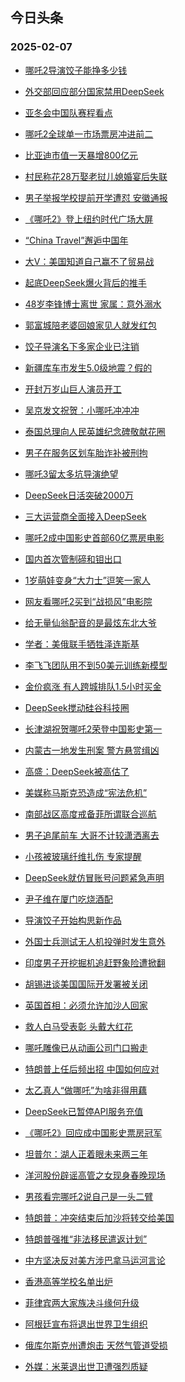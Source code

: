 ## 今日头条 
### 2025-02-07

+ [哪吒2导演饺子能挣多少钱](https://www.toutiao.com/trending/7467579080196571173/%3Fcategory_name%3Dtopic_innerflow%26event_type%3Dhot_board%26log_pb%3D%257B%2522category_name%2522%253A%2522topic_innerflow%2522%252C%2522cluster_type%2522%253A%25221%2522%252C%2522enter_from%2522%253A%2522click_category%2522%252C%2522entrance_hotspot%2522%253A%2522outside%2522%252C%2522event_type%2522%253A%2522hot_board%2522%252C%2522hot_board_cluster_id%2522%253A%25227467579080196571173%2522%252C%2522hot_board_impr_id%2522%253A%252220250207010848A691078865DD544D3485%2522%252C%2522jump_page%2522%253A%2522hot_board_page%2522%252C%2522location%2522%253A%2522news_hot_card%2522%252C%2522page_location%2522%253A%2522hot_board_page%2522%252C%2522rank%2522%253A%25221%2522%252C%2522source%2522%253A%2522trending_tab%2522%252C%2522style_id%2522%253A%252240132%2522%252C%2522title%2522%253A%2522%25E5%2593%25AA%25E5%2590%25922%25E5%25AF%25BC%25E6%25BC%2594%25E9%25A5%25BA%25E5%25AD%2590%25E8%2583%25BD%25E6%258C%25A3%25E5%25A4%259A%25E5%25B0%2591%25E9%2592%25B1%2522%257D%26rank%3D1%26style_id%3D40132%26topic_id%3D7467579080196571173)

+ [外交部回应部分国家禁用DeepSeek](https://www.toutiao.com/trending/7467620772975165466/%3Fcategory_name%3Dtopic_innerflow%26event_type%3Dhot_board%26log_pb%3D%257B%2522category_name%2522%253A%2522topic_innerflow%2522%252C%2522cluster_type%2522%253A%25222%2522%252C%2522enter_from%2522%253A%2522click_category%2522%252C%2522entrance_hotspot%2522%253A%2522outside%2522%252C%2522event_type%2522%253A%2522hot_board%2522%252C%2522hot_board_cluster_id%2522%253A%25227467620772975165466%2522%252C%2522hot_board_impr_id%2522%253A%252220250207010848A691078865DD544D3485%2522%252C%2522jump_page%2522%253A%2522hot_board_page%2522%252C%2522location%2522%253A%2522news_hot_card%2522%252C%2522page_location%2522%253A%2522hot_board_page%2522%252C%2522rank%2522%253A%25222%2522%252C%2522source%2522%253A%2522trending_tab%2522%252C%2522style_id%2522%253A%252240132%2522%252C%2522title%2522%253A%2522%25E5%25A4%2596%25E4%25BA%25A4%25E9%2583%25A8%25E5%259B%259E%25E5%25BA%2594%25E9%2583%25A8%25E5%2588%2586%25E5%259B%25BD%25E5%25AE%25B6%25E7%25A6%2581%25E7%2594%25A8DeepSeek%2522%257D%26rank%3D2%26style_id%3D40132%26topic_id%3D7467620772975165466)

+ [亚冬会中国队赛程看点](https://www.toutiao.com/article/7468259114670457382)

+ [哪吒2全球单一市场票房冲进前二](https://www.toutiao.com/trending/7467572002321285183/%3Fcategory_name%3Dtopic_innerflow%26event_type%3Dhot_board%26log_pb%3D%257B%2522category_name%2522%253A%2522topic_innerflow%2522%252C%2522cluster_type%2522%253A%25222%2522%252C%2522enter_from%2522%253A%2522click_category%2522%252C%2522entrance_hotspot%2522%253A%2522outside%2522%252C%2522event_type%2522%253A%2522hot_board%2522%252C%2522hot_board_cluster_id%2522%253A%25227467572002321285183%2522%252C%2522hot_board_impr_id%2522%253A%252220250207010848A691078865DD544D3485%2522%252C%2522jump_page%2522%253A%2522hot_board_page%2522%252C%2522location%2522%253A%2522news_hot_card%2522%252C%2522page_location%2522%253A%2522hot_board_page%2522%252C%2522rank%2522%253A%25224%2522%252C%2522source%2522%253A%2522trending_tab%2522%252C%2522style_id%2522%253A%252240132%2522%252C%2522title%2522%253A%2522%25E5%2593%25AA%25E5%2590%25922%25E5%2585%25A8%25E7%2590%2583%25E5%258D%2595%25E4%25B8%2580%25E5%25B8%2582%25E5%259C%25BA%25E7%25A5%25A8%25E6%2588%25BF%25E5%2586%25B2%25E8%25BF%259B%25E5%2589%258D%25E4%25BA%258C%2522%257D%26rank%3D4%26style_id%3D40132%26topic_id%3D7467572002321285183)

+ [比亚迪市值一天暴增800亿元](https://www.toutiao.com/trending/7467224634036404233/%3Fcategory_name%3Dtopic_innerflow%26event_type%3Dhot_board%26log_pb%3D%257B%2522category_name%2522%253A%2522topic_innerflow%2522%252C%2522cluster_type%2522%253A%25221%2522%252C%2522enter_from%2522%253A%2522click_category%2522%252C%2522entrance_hotspot%2522%253A%2522outside%2522%252C%2522event_type%2522%253A%2522hot_board%2522%252C%2522hot_board_cluster_id%2522%253A%25227467224634036404233%2522%252C%2522hot_board_impr_id%2522%253A%252220250207010848A691078865DD544D3485%2522%252C%2522jump_page%2522%253A%2522hot_board_page%2522%252C%2522location%2522%253A%2522news_hot_card%2522%252C%2522page_location%2522%253A%2522hot_board_page%2522%252C%2522rank%2522%253A%25225%2522%252C%2522source%2522%253A%2522trending_tab%2522%252C%2522style_id%2522%253A%252240132%2522%252C%2522title%2522%253A%2522%25E6%25AF%2594%25E4%25BA%259A%25E8%25BF%25AA%25E5%25B8%2582%25E5%2580%25BC%25E4%25B8%2580%25E5%25A4%25A9%25E6%259A%25B4%25E5%25A2%259E800%25E4%25BA%25BF%25E5%2585%2583%2522%257D%26rank%3D5%26style_id%3D40132%26topic_id%3D7467224634036404233)

+ [村民称花28万娶老挝儿媳婚宴后失联](https://www.toutiao.com/trending/7467520147826458661/%3Fcategory_name%3Dtopic_innerflow%26event_type%3Dhot_board%26log_pb%3D%257B%2522category_name%2522%253A%2522topic_innerflow%2522%252C%2522cluster_type%2522%253A%25226%2522%252C%2522enter_from%2522%253A%2522click_category%2522%252C%2522entrance_hotspot%2522%253A%2522outside%2522%252C%2522event_type%2522%253A%2522hot_board%2522%252C%2522hot_board_cluster_id%2522%253A%25227467520147826458661%2522%252C%2522hot_board_impr_id%2522%253A%252220250207010848A691078865DD544D3485%2522%252C%2522jump_page%2522%253A%2522hot_board_page%2522%252C%2522location%2522%253A%2522news_hot_card%2522%252C%2522page_location%2522%253A%2522hot_board_page%2522%252C%2522rank%2522%253A%25226%2522%252C%2522source%2522%253A%2522trending_tab%2522%252C%2522style_id%2522%253A%252240132%2522%252C%2522title%2522%253A%2522%25E6%259D%2591%25E6%25B0%2591%25E7%25A7%25B0%25E8%258A%25B128%25E4%25B8%2587%25E5%25A8%25B6%25E8%2580%2581%25E6%258C%259D%25E5%2584%25BF%25E5%25AA%25B3%25E5%25A9%259A%25E5%25AE%25B4%25E5%2590%258E%25E5%25A4%25B1%25E8%2581%2594%2522%257D%26rank%3D6%26style_id%3D40132%26topic_id%3D7467520147826458661)

+ [男子举报学校提前开学遭怼 安徽通报](https://www.toutiao.com/trending/7468258272680611378/%3Fcategory_name%3Dtopic_innerflow%26event_type%3Dhot_board%26log_pb%3D%257B%2522category_name%2522%253A%2522topic_innerflow%2522%252C%2522cluster_type%2522%253A%25225%2522%252C%2522enter_from%2522%253A%2522click_category%2522%252C%2522entrance_hotspot%2522%253A%2522outside%2522%252C%2522event_type%2522%253A%2522hot_board%2522%252C%2522hot_board_cluster_id%2522%253A%25227468258272680611378%2522%252C%2522hot_board_impr_id%2522%253A%252220250207010848A691078865DD544D3485%2522%252C%2522jump_page%2522%253A%2522hot_board_page%2522%252C%2522location%2522%253A%2522news_hot_card%2522%252C%2522page_location%2522%253A%2522hot_board_page%2522%252C%2522rank%2522%253A%25227%2522%252C%2522source%2522%253A%2522trending_tab%2522%252C%2522style_id%2522%253A%252240132%2522%252C%2522title%2522%253A%2522%25E7%2594%25B7%25E5%25AD%2590%25E4%25B8%25BE%25E6%258A%25A5%25E5%25AD%25A6%25E6%25A0%25A1%25E6%258F%2590%25E5%2589%258D%25E5%25BC%2580%25E5%25AD%25A6%25E9%2581%25AD%25E6%2580%25BC%2B%25E5%25AE%2589%25E5%25BE%25BD%25E9%2580%259A%25E6%258A%25A5%2522%257D%26rank%3D7%26style_id%3D40132%26topic_id%3D7468258272680611378)

+ [《哪吒2》登上纽约时代广场大屏](https://www.toutiao.com/trending/7467603647648661555/%3Fcategory_name%3Dtopic_innerflow%26event_type%3Dhot_board%26log_pb%3D%257B%2522category_name%2522%253A%2522topic_innerflow%2522%252C%2522cluster_type%2522%253A%25222%2522%252C%2522enter_from%2522%253A%2522click_category%2522%252C%2522entrance_hotspot%2522%253A%2522outside%2522%252C%2522event_type%2522%253A%2522hot_board%2522%252C%2522hot_board_cluster_id%2522%253A%25227467603647648661555%2522%252C%2522hot_board_impr_id%2522%253A%252220250207010848A691078865DD544D3485%2522%252C%2522jump_page%2522%253A%2522hot_board_page%2522%252C%2522location%2522%253A%2522news_hot_card%2522%252C%2522page_location%2522%253A%2522hot_board_page%2522%252C%2522rank%2522%253A%25228%2522%252C%2522source%2522%253A%2522trending_tab%2522%252C%2522style_id%2522%253A%252240132%2522%252C%2522title%2522%253A%2522%25E3%2580%258A%25E5%2593%25AA%25E5%2590%25922%25E3%2580%258B%25E7%2599%25BB%25E4%25B8%258A%25E7%25BA%25BD%25E7%25BA%25A6%25E6%2597%25B6%25E4%25BB%25A3%25E5%25B9%25BF%25E5%259C%25BA%25E5%25A4%25A7%25E5%25B1%258F%2522%257D%26rank%3D8%26style_id%3D40132%26topic_id%3D7467603647648661555)

+ [“China Travel”邂逅中国年](https://www.toutiao.com/article/7468263977852682806)

+ [大V：美国知道自己赢不了贸易战](https://www.toutiao.com/trending/7468212534533688858/%3Fcategory_name%3Dtopic_innerflow%26event_type%3Dhot_board%26log_pb%3D%257B%2522category_name%2522%253A%2522topic_innerflow%2522%252C%2522cluster_type%2522%253A%252213%2522%252C%2522enter_from%2522%253A%2522click_category%2522%252C%2522entrance_hotspot%2522%253A%2522outside%2522%252C%2522event_type%2522%253A%2522hot_board%2522%252C%2522hot_board_cluster_id%2522%253A%25227468212534533688858%2522%252C%2522hot_board_impr_id%2522%253A%252220250207010848A691078865DD544D3485%2522%252C%2522jump_page%2522%253A%2522hot_board_page%2522%252C%2522location%2522%253A%2522news_hot_card%2522%252C%2522page_location%2522%253A%2522hot_board_page%2522%252C%2522rank%2522%253A%252210%2522%252C%2522source%2522%253A%2522trending_tab%2522%252C%2522style_id%2522%253A%252240132%2522%252C%2522title%2522%253A%2522%25E5%25A4%25A7V%25EF%25BC%259A%25E7%25BE%258E%25E5%259B%25BD%25E7%259F%25A5%25E9%2581%2593%25E8%2587%25AA%25E5%25B7%25B1%25E8%25B5%25A2%25E4%25B8%258D%25E4%25BA%2586%25E8%25B4%25B8%25E6%2598%2593%25E6%2588%2598%2522%257D%26rank%3D10%26style_id%3D40132%26topic_id%3D7468212534533688858)

+ [起底DeepSeek爆火背后的推手](https://www.toutiao.com/trending/7467616351985893395/%3Fcategory_name%3Dtopic_innerflow%26event_type%3Dhot_board%26log_pb%3D%257B%2522category_name%2522%253A%2522topic_innerflow%2522%252C%2522cluster_type%2522%253A%25222%2522%252C%2522enter_from%2522%253A%2522click_category%2522%252C%2522entrance_hotspot%2522%253A%2522outside%2522%252C%2522event_type%2522%253A%2522hot_board%2522%252C%2522hot_board_cluster_id%2522%253A%25227467616351985893395%2522%252C%2522hot_board_impr_id%2522%253A%252220250207010848A691078865DD544D3485%2522%252C%2522jump_page%2522%253A%2522hot_board_page%2522%252C%2522location%2522%253A%2522news_hot_card%2522%252C%2522page_location%2522%253A%2522hot_board_page%2522%252C%2522rank%2522%253A%252211%2522%252C%2522source%2522%253A%2522trending_tab%2522%252C%2522style_id%2522%253A%252240132%2522%252C%2522title%2522%253A%2522%25E8%25B5%25B7%25E5%25BA%2595DeepSeek%25E7%2588%2586%25E7%2581%25AB%25E8%2583%258C%25E5%2590%258E%25E7%259A%2584%25E6%258E%25A8%25E6%2589%258B%2522%257D%26rank%3D11%26style_id%3D40132%26topic_id%3D7467616351985893395)

+ [48岁李锋博士离世 家属：意外溺水](https://www.toutiao.com/trending/7467863672099651611/%3Fcategory_name%3Dtopic_innerflow%26event_type%3Dhot_board%26log_pb%3D%257B%2522category_name%2522%253A%2522topic_innerflow%2522%252C%2522cluster_type%2522%253A%25222%2522%252C%2522enter_from%2522%253A%2522click_category%2522%252C%2522entrance_hotspot%2522%253A%2522outside%2522%252C%2522event_type%2522%253A%2522hot_board%2522%252C%2522hot_board_cluster_id%2522%253A%25227467863672099651611%2522%252C%2522hot_board_impr_id%2522%253A%252220250207010848A691078865DD544D3485%2522%252C%2522jump_page%2522%253A%2522hot_board_page%2522%252C%2522location%2522%253A%2522news_hot_card%2522%252C%2522page_location%2522%253A%2522hot_board_page%2522%252C%2522rank%2522%253A%252212%2522%252C%2522source%2522%253A%2522trending_tab%2522%252C%2522style_id%2522%253A%252240132%2522%252C%2522title%2522%253A%252248%25E5%25B2%2581%25E6%259D%258E%25E9%2594%258B%25E5%258D%259A%25E5%25A3%25AB%25E7%25A6%25BB%25E4%25B8%2596%2B%25E5%25AE%25B6%25E5%25B1%259E%25EF%25BC%259A%25E6%2584%258F%25E5%25A4%2596%25E6%25BA%25BA%25E6%25B0%25B4%2522%257D%26rank%3D12%26style_id%3D40132%26topic_id%3D7467863672099651611)

+ [郭富城陪老婆回娘家见人就发红包](https://www.toutiao.com/trending/7468073028971220531/%3Fcategory_name%3Dtopic_innerflow%26event_type%3Dhot_board%26log_pb%3D%257B%2522category_name%2522%253A%2522topic_innerflow%2522%252C%2522cluster_type%2522%253A%25222%2522%252C%2522enter_from%2522%253A%2522click_category%2522%252C%2522entrance_hotspot%2522%253A%2522outside%2522%252C%2522event_type%2522%253A%2522hot_board%2522%252C%2522hot_board_cluster_id%2522%253A%25227468073028971220531%2522%252C%2522hot_board_impr_id%2522%253A%252220250207010848A691078865DD544D3485%2522%252C%2522jump_page%2522%253A%2522hot_board_page%2522%252C%2522location%2522%253A%2522news_hot_card%2522%252C%2522page_location%2522%253A%2522hot_board_page%2522%252C%2522rank%2522%253A%252213%2522%252C%2522source%2522%253A%2522trending_tab%2522%252C%2522style_id%2522%253A%252240132%2522%252C%2522title%2522%253A%2522%25E9%2583%25AD%25E5%25AF%258C%25E5%259F%258E%25E9%2599%25AA%25E8%2580%2581%25E5%25A9%2586%25E5%259B%259E%25E5%25A8%2598%25E5%25AE%25B6%25E8%25A7%2581%25E4%25BA%25BA%25E5%25B0%25B1%25E5%258F%2591%25E7%25BA%25A2%25E5%258C%2585%2522%257D%26rank%3D13%26style_id%3D40132%26topic_id%3D7468073028971220531)

+ [饺子导演名下多家企业已注销](https://www.toutiao.com/trending/7467511634991497227/%3Fcategory_name%3Dtopic_innerflow%26event_type%3Dhot_board%26log_pb%3D%257B%2522category_name%2522%253A%2522topic_innerflow%2522%252C%2522cluster_type%2522%253A%25222%2522%252C%2522enter_from%2522%253A%2522click_category%2522%252C%2522entrance_hotspot%2522%253A%2522outside%2522%252C%2522event_type%2522%253A%2522hot_board%2522%252C%2522hot_board_cluster_id%2522%253A%25227467511634991497227%2522%252C%2522hot_board_impr_id%2522%253A%252220250207010848A691078865DD544D3485%2522%252C%2522jump_page%2522%253A%2522hot_board_page%2522%252C%2522location%2522%253A%2522news_hot_card%2522%252C%2522page_location%2522%253A%2522hot_board_page%2522%252C%2522rank%2522%253A%252214%2522%252C%2522source%2522%253A%2522trending_tab%2522%252C%2522style_id%2522%253A%252240132%2522%252C%2522title%2522%253A%2522%25E9%25A5%25BA%25E5%25AD%2590%25E5%25AF%25BC%25E6%25BC%2594%25E5%2590%258D%25E4%25B8%258B%25E5%25A4%259A%25E5%25AE%25B6%25E4%25BC%2581%25E4%25B8%259A%25E5%25B7%25B2%25E6%25B3%25A8%25E9%2594%2580%2522%257D%26rank%3D14%26style_id%3D40132%26topic_id%3D7467511634991497227)

+ [新疆库车市发生5.0级地震？假的](https://www.toutiao.com/article/7468230778548339234)

+ [开封万岁山巨人演员开工](https://www.toutiao.com/trending/7468174686897307711/%3Fcategory_name%3Dtopic_innerflow%26event_type%3Dhot_board%26log_pb%3D%257B%2522category_name%2522%253A%2522topic_innerflow%2522%252C%2522cluster_type%2522%253A%25220%2522%252C%2522enter_from%2522%253A%2522click_category%2522%252C%2522entrance_hotspot%2522%253A%2522outside%2522%252C%2522event_type%2522%253A%2522hot_board%2522%252C%2522hot_board_cluster_id%2522%253A%25227468174686897307711%2522%252C%2522hot_board_impr_id%2522%253A%252220250207010848A691078865DD544D3485%2522%252C%2522jump_page%2522%253A%2522hot_board_page%2522%252C%2522location%2522%253A%2522news_hot_card%2522%252C%2522page_location%2522%253A%2522hot_board_page%2522%252C%2522rank%2522%253A%252216%2522%252C%2522source%2522%253A%2522trending_tab%2522%252C%2522style_id%2522%253A%252240132%2522%252C%2522title%2522%253A%2522%25E5%25BC%2580%25E5%25B0%2581%25E4%25B8%2587%25E5%25B2%2581%25E5%25B1%25B1%25E5%25B7%25A8%25E4%25BA%25BA%25E6%25BC%2594%25E5%2591%2598%25E5%25BC%2580%25E5%25B7%25A5%2522%257D%26rank%3D16%26style_id%3D40132%26topic_id%3D7468174686897307711)

+ [吴京发文祝贺：小哪吒冲冲冲](https://www.toutiao.com/trending/7467608707027845147/%3Fcategory_name%3Dtopic_innerflow%26event_type%3Dhot_board%26log_pb%3D%257B%2522category_name%2522%253A%2522topic_innerflow%2522%252C%2522cluster_type%2522%253A%25221%2522%252C%2522enter_from%2522%253A%2522click_category%2522%252C%2522entrance_hotspot%2522%253A%2522outside%2522%252C%2522event_type%2522%253A%2522hot_board%2522%252C%2522hot_board_cluster_id%2522%253A%25227467608707027845147%2522%252C%2522hot_board_impr_id%2522%253A%252220250207010848A691078865DD544D3485%2522%252C%2522jump_page%2522%253A%2522hot_board_page%2522%252C%2522location%2522%253A%2522news_hot_card%2522%252C%2522page_location%2522%253A%2522hot_board_page%2522%252C%2522rank%2522%253A%252217%2522%252C%2522source%2522%253A%2522trending_tab%2522%252C%2522style_id%2522%253A%252240132%2522%252C%2522title%2522%253A%2522%25E5%2590%25B4%25E4%25BA%25AC%25E5%258F%2591%25E6%2596%2587%25E7%25A5%259D%25E8%25B4%25BA%25EF%25BC%259A%25E5%25B0%258F%25E5%2593%25AA%25E5%2590%2592%25E5%2586%25B2%25E5%2586%25B2%25E5%2586%25B2%2522%257D%26rank%3D17%26style_id%3D40132%26topic_id%3D7467608707027845147)

+ [泰国总理向人民英雄纪念碑敬献花圈](https://www.toutiao.com/trending/7467555376771153956/%3Fcategory_name%3Dtopic_innerflow%26event_type%3Dhot_board%26log_pb%3D%257B%2522category_name%2522%253A%2522topic_innerflow%2522%252C%2522cluster_type%2522%253A%25226%2522%252C%2522enter_from%2522%253A%2522click_category%2522%252C%2522entrance_hotspot%2522%253A%2522outside%2522%252C%2522event_type%2522%253A%2522hot_board%2522%252C%2522hot_board_cluster_id%2522%253A%25227467555376771153956%2522%252C%2522hot_board_impr_id%2522%253A%252220250207010848A691078865DD544D3485%2522%252C%2522jump_page%2522%253A%2522hot_board_page%2522%252C%2522location%2522%253A%2522news_hot_card%2522%252C%2522page_location%2522%253A%2522hot_board_page%2522%252C%2522rank%2522%253A%252218%2522%252C%2522source%2522%253A%2522trending_tab%2522%252C%2522style_id%2522%253A%252240132%2522%252C%2522title%2522%253A%2522%25E6%25B3%25B0%25E5%259B%25BD%25E6%2580%25BB%25E7%2590%2586%25E5%2590%2591%25E4%25BA%25BA%25E6%25B0%2591%25E8%258B%25B1%25E9%259B%2584%25E7%25BA%25AA%25E5%25BF%25B5%25E7%25A2%2591%25E6%2595%25AC%25E7%258C%25AE%25E8%258A%25B1%25E5%259C%2588%2522%257D%26rank%3D18%26style_id%3D40132%26topic_id%3D7467555376771153956)

+ [男子在服务区划车胎诈补被刑拘](https://www.toutiao.com/trending/7467563700519141413/%3Fcategory_name%3Dtopic_innerflow%26event_type%3Dhot_board%26log_pb%3D%257B%2522category_name%2522%253A%2522topic_innerflow%2522%252C%2522cluster_type%2522%253A%25224%2522%252C%2522enter_from%2522%253A%2522click_category%2522%252C%2522entrance_hotspot%2522%253A%2522outside%2522%252C%2522event_type%2522%253A%2522hot_board%2522%252C%2522hot_board_cluster_id%2522%253A%25227467563700519141413%2522%252C%2522hot_board_impr_id%2522%253A%252220250207010848A691078865DD544D3485%2522%252C%2522jump_page%2522%253A%2522hot_board_page%2522%252C%2522location%2522%253A%2522news_hot_card%2522%252C%2522page_location%2522%253A%2522hot_board_page%2522%252C%2522rank%2522%253A%252219%2522%252C%2522source%2522%253A%2522trending_tab%2522%252C%2522style_id%2522%253A%252240132%2522%252C%2522title%2522%253A%2522%25E7%2594%25B7%25E5%25AD%2590%25E5%259C%25A8%25E6%259C%258D%25E5%258A%25A1%25E5%258C%25BA%25E5%2588%2592%25E8%25BD%25A6%25E8%2583%258E%25E8%25AF%2588%25E8%25A1%25A5%25E8%25A2%25AB%25E5%2588%2591%25E6%258B%2598%2522%257D%26rank%3D19%26style_id%3D40132%26topic_id%3D7467563700519141413)

+ [哪吒3留太多坑导演绝望](https://www.toutiao.com/trending/7468134818673495579/%3Fcategory_name%3Dtopic_innerflow%26event_type%3Dhot_board%26log_pb%3D%257B%2522category_name%2522%253A%2522topic_innerflow%2522%252C%2522cluster_type%2522%253A%25222%2522%252C%2522enter_from%2522%253A%2522click_category%2522%252C%2522entrance_hotspot%2522%253A%2522outside%2522%252C%2522event_type%2522%253A%2522hot_board%2522%252C%2522hot_board_cluster_id%2522%253A%25227468134818673495579%2522%252C%2522hot_board_impr_id%2522%253A%252220250207010848A691078865DD544D3485%2522%252C%2522jump_page%2522%253A%2522hot_board_page%2522%252C%2522location%2522%253A%2522news_hot_card%2522%252C%2522page_location%2522%253A%2522hot_board_page%2522%252C%2522rank%2522%253A%252220%2522%252C%2522source%2522%253A%2522trending_tab%2522%252C%2522style_id%2522%253A%252240132%2522%252C%2522title%2522%253A%2522%25E5%2593%25AA%25E5%2590%25923%25E7%2595%2599%25E5%25A4%25AA%25E5%25A4%259A%25E5%259D%2591%25E5%25AF%25BC%25E6%25BC%2594%25E7%25BB%259D%25E6%259C%259B%2522%257D%26rank%3D20%26style_id%3D40132%26topic_id%3D7468134818673495579)

+ [DeepSeek日活突破2000万](https://www.toutiao.com/trending/7467625414312788006/%3Fcategory_name%3Dtopic_innerflow%26event_type%3Dhot_board%26log_pb%3D%257B%2522category_name%2522%253A%2522topic_innerflow%2522%252C%2522cluster_type%2522%253A%25226%2522%252C%2522enter_from%2522%253A%2522click_category%2522%252C%2522entrance_hotspot%2522%253A%2522outside%2522%252C%2522event_type%2522%253A%2522hot_board%2522%252C%2522hot_board_cluster_id%2522%253A%25227467625414312788006%2522%252C%2522hot_board_impr_id%2522%253A%252220250207010848A691078865DD544D3485%2522%252C%2522jump_page%2522%253A%2522hot_board_page%2522%252C%2522location%2522%253A%2522news_hot_card%2522%252C%2522page_location%2522%253A%2522hot_board_page%2522%252C%2522rank%2522%253A%252221%2522%252C%2522source%2522%253A%2522trending_tab%2522%252C%2522style_id%2522%253A%252240132%2522%252C%2522title%2522%253A%2522DeepSeek%25E6%2597%25A5%25E6%25B4%25BB%25E7%25AA%2581%25E7%25A0%25B42000%25E4%25B8%2587%2522%257D%26rank%3D21%26style_id%3D40132%26topic_id%3D7467625414312788006)

+ [三大运营商全面接入DeepSeek](https://www.toutiao.com/trending/7467542025719054363/%3Fcategory_name%3Dtopic_innerflow%26event_type%3Dhot_board%26log_pb%3D%257B%2522category_name%2522%253A%2522topic_innerflow%2522%252C%2522cluster_type%2522%253A%25226%2522%252C%2522enter_from%2522%253A%2522click_category%2522%252C%2522entrance_hotspot%2522%253A%2522outside%2522%252C%2522event_type%2522%253A%2522hot_board%2522%252C%2522hot_board_cluster_id%2522%253A%25227467542025719054363%2522%252C%2522hot_board_impr_id%2522%253A%252220250207010848A691078865DD544D3485%2522%252C%2522jump_page%2522%253A%2522hot_board_page%2522%252C%2522location%2522%253A%2522news_hot_card%2522%252C%2522page_location%2522%253A%2522hot_board_page%2522%252C%2522rank%2522%253A%252222%2522%252C%2522source%2522%253A%2522trending_tab%2522%252C%2522style_id%2522%253A%252240132%2522%252C%2522title%2522%253A%2522%25E4%25B8%2589%25E5%25A4%25A7%25E8%25BF%2590%25E8%2590%25A5%25E5%2595%2586%25E5%2585%25A8%25E9%259D%25A2%25E6%258E%25A5%25E5%2585%25A5DeepSeek%2522%257D%26rank%3D22%26style_id%3D40132%26topic_id%3D7467542025719054363)

+ [哪吒2成中国影史首部60亿票房电影](https://www.toutiao.com/trending/7467608365436026907/%3Fcategory_name%3Dtopic_innerflow%26event_type%3Dhot_board%26log_pb%3D%257B%2522category_name%2522%253A%2522topic_innerflow%2522%252C%2522cluster_type%2522%253A%25222%2522%252C%2522enter_from%2522%253A%2522click_category%2522%252C%2522entrance_hotspot%2522%253A%2522outside%2522%252C%2522event_type%2522%253A%2522hot_board%2522%252C%2522hot_board_cluster_id%2522%253A%25227467608365436026907%2522%252C%2522hot_board_impr_id%2522%253A%252220250207010848A691078865DD544D3485%2522%252C%2522jump_page%2522%253A%2522hot_board_page%2522%252C%2522location%2522%253A%2522news_hot_card%2522%252C%2522page_location%2522%253A%2522hot_board_page%2522%252C%2522rank%2522%253A%252223%2522%252C%2522source%2522%253A%2522trending_tab%2522%252C%2522style_id%2522%253A%252240132%2522%252C%2522title%2522%253A%2522%25E5%2593%25AA%25E5%2590%25922%25E6%2588%2590%25E4%25B8%25AD%25E5%259B%25BD%25E5%25BD%25B1%25E5%258F%25B2%25E9%25A6%2596%25E9%2583%25A860%25E4%25BA%25BF%25E7%25A5%25A8%25E6%2588%25BF%25E7%2594%25B5%25E5%25BD%25B1%2522%257D%26rank%3D23%26style_id%3D40132%26topic_id%3D7467608365436026907)

+ [国内首次管制碲和钼出口](https://www.toutiao.com/trending/7468281235899420196/%3Fcategory_name%3Dtopic_innerflow%26event_type%3Dhot_board%26log_pb%3D%257B%2522category_name%2522%253A%2522topic_innerflow%2522%252C%2522cluster_type%2522%253A%252213%2522%252C%2522enter_from%2522%253A%2522click_category%2522%252C%2522entrance_hotspot%2522%253A%2522outside%2522%252C%2522event_type%2522%253A%2522hot_board%2522%252C%2522hot_board_cluster_id%2522%253A%25227468281235899420196%2522%252C%2522hot_board_impr_id%2522%253A%252220250207010848A691078865DD544D3485%2522%252C%2522jump_page%2522%253A%2522hot_board_page%2522%252C%2522location%2522%253A%2522news_hot_card%2522%252C%2522page_location%2522%253A%2522hot_board_page%2522%252C%2522rank%2522%253A%252224%2522%252C%2522source%2522%253A%2522trending_tab%2522%252C%2522style_id%2522%253A%252240132%2522%252C%2522title%2522%253A%2522%25E5%259B%25BD%25E5%2586%2585%25E9%25A6%2596%25E6%25AC%25A1%25E7%25AE%25A1%25E5%2588%25B6%25E7%25A2%25B2%25E5%2592%258C%25E9%2592%25BC%25E5%2587%25BA%25E5%258F%25A3%2522%257D%26rank%3D24%26style_id%3D40132%26topic_id%3D7468281235899420196)

+ [1岁萌娃变身“大力士”逗笑一家人](https://www.toutiao.com/trending/7467523838314676234/%3Fcategory_name%3Dtopic_innerflow%26event_type%3Dhot_board%26log_pb%3D%257B%2522category_name%2522%253A%2522topic_innerflow%2522%252C%2522cluster_type%2522%253A%25226%2522%252C%2522enter_from%2522%253A%2522click_category%2522%252C%2522entrance_hotspot%2522%253A%2522outside%2522%252C%2522event_type%2522%253A%2522hot_board%2522%252C%2522hot_board_cluster_id%2522%253A%25227467523838314676234%2522%252C%2522hot_board_impr_id%2522%253A%252220250207010848A691078865DD544D3485%2522%252C%2522jump_page%2522%253A%2522hot_board_page%2522%252C%2522location%2522%253A%2522news_hot_card%2522%252C%2522page_location%2522%253A%2522hot_board_page%2522%252C%2522rank%2522%253A%252225%2522%252C%2522source%2522%253A%2522trending_tab%2522%252C%2522style_id%2522%253A%252240132%2522%252C%2522title%2522%253A%25221%25E5%25B2%2581%25E8%2590%258C%25E5%25A8%2583%25E5%258F%2598%25E8%25BA%25AB%25E2%2580%259C%25E5%25A4%25A7%25E5%258A%259B%25E5%25A3%25AB%25E2%2580%259D%25E9%2580%2597%25E7%25AC%2591%25E4%25B8%2580%25E5%25AE%25B6%25E4%25BA%25BA%2522%257D%26rank%3D25%26style_id%3D40132%26topic_id%3D7467523838314676234)

+ [网友看哪吒2买到“战损风”电影院](https://www.toutiao.com/trending/7467566032925327387/%3Fcategory_name%3Dtopic_innerflow%26event_type%3Dhot_board%26log_pb%3D%257B%2522category_name%2522%253A%2522topic_innerflow%2522%252C%2522cluster_type%2522%253A%25224%2522%252C%2522enter_from%2522%253A%2522click_category%2522%252C%2522entrance_hotspot%2522%253A%2522outside%2522%252C%2522event_type%2522%253A%2522hot_board%2522%252C%2522hot_board_cluster_id%2522%253A%25227467566032925327387%2522%252C%2522hot_board_impr_id%2522%253A%252220250207010848A691078865DD544D3485%2522%252C%2522jump_page%2522%253A%2522hot_board_page%2522%252C%2522location%2522%253A%2522news_hot_card%2522%252C%2522page_location%2522%253A%2522hot_board_page%2522%252C%2522rank%2522%253A%252226%2522%252C%2522source%2522%253A%2522trending_tab%2522%252C%2522style_id%2522%253A%252240132%2522%252C%2522title%2522%253A%2522%25E7%25BD%2591%25E5%258F%258B%25E7%259C%258B%25E5%2593%25AA%25E5%2590%25922%25E4%25B9%25B0%25E5%2588%25B0%25E2%2580%259C%25E6%2588%2598%25E6%258D%259F%25E9%25A3%258E%25E2%2580%259D%25E7%2594%25B5%25E5%25BD%25B1%25E9%2599%25A2%2522%257D%26rank%3D26%26style_id%3D40132%26topic_id%3D7467566032925327387)

+ [给无量仙翁配音的是最炫东北大爷](https://www.toutiao.com/trending/7467622200493834267/%3Fcategory_name%3Dtopic_innerflow%26event_type%3Dhot_board%26log_pb%3D%257B%2522category_name%2522%253A%2522topic_innerflow%2522%252C%2522cluster_type%2522%253A%25226%2522%252C%2522enter_from%2522%253A%2522click_category%2522%252C%2522entrance_hotspot%2522%253A%2522outside%2522%252C%2522event_type%2522%253A%2522hot_board%2522%252C%2522hot_board_cluster_id%2522%253A%25227467622200493834267%2522%252C%2522hot_board_impr_id%2522%253A%252220250207010848A691078865DD544D3485%2522%252C%2522jump_page%2522%253A%2522hot_board_page%2522%252C%2522location%2522%253A%2522news_hot_card%2522%252C%2522page_location%2522%253A%2522hot_board_page%2522%252C%2522rank%2522%253A%252227%2522%252C%2522source%2522%253A%2522trending_tab%2522%252C%2522style_id%2522%253A%252240132%2522%252C%2522title%2522%253A%2522%25E7%25BB%2599%25E6%2597%25A0%25E9%2587%258F%25E4%25BB%2599%25E7%25BF%2581%25E9%2585%258D%25E9%259F%25B3%25E7%259A%2584%25E6%2598%25AF%25E6%259C%2580%25E7%2582%25AB%25E4%25B8%259C%25E5%258C%2597%25E5%25A4%25A7%25E7%2588%25B7%2522%257D%26rank%3D27%26style_id%3D40132%26topic_id%3D7467622200493834267)

+ [学者：美俄联手牺牲泽连斯基](https://www.toutiao.com/trending/7468209999194361380/%3Fcategory_name%3Dtopic_innerflow%26event_type%3Dhot_board%26log_pb%3D%257B%2522category_name%2522%253A%2522topic_innerflow%2522%252C%2522cluster_type%2522%253A%252213%2522%252C%2522enter_from%2522%253A%2522click_category%2522%252C%2522entrance_hotspot%2522%253A%2522outside%2522%252C%2522event_type%2522%253A%2522hot_board%2522%252C%2522hot_board_cluster_id%2522%253A%25227468209999194361380%2522%252C%2522hot_board_impr_id%2522%253A%252220250207010848A691078865DD544D3485%2522%252C%2522jump_page%2522%253A%2522hot_board_page%2522%252C%2522location%2522%253A%2522news_hot_card%2522%252C%2522page_location%2522%253A%2522hot_board_page%2522%252C%2522rank%2522%253A%252228%2522%252C%2522source%2522%253A%2522trending_tab%2522%252C%2522style_id%2522%253A%252240132%2522%252C%2522title%2522%253A%2522%25E5%25AD%25A6%25E8%2580%2585%25EF%25BC%259A%25E7%25BE%258E%25E4%25BF%2584%25E8%2581%2594%25E6%2589%258B%25E7%2589%25BA%25E7%2589%25B2%25E6%25B3%25BD%25E8%25BF%259E%25E6%2596%25AF%25E5%259F%25BA%2522%257D%26rank%3D28%26style_id%3D40132%26topic_id%3D7468209999194361380)

+ [李飞飞团队用不到50美元训练新模型](https://www.toutiao.com/trending/7467558988821987347/%3Fcategory_name%3Dtopic_innerflow%26event_type%3Dhot_board%26log_pb%3D%257B%2522category_name%2522%253A%2522topic_innerflow%2522%252C%2522cluster_type%2522%253A%25226%2522%252C%2522enter_from%2522%253A%2522click_category%2522%252C%2522entrance_hotspot%2522%253A%2522outside%2522%252C%2522event_type%2522%253A%2522hot_board%2522%252C%2522hot_board_cluster_id%2522%253A%25227467558988821987347%2522%252C%2522hot_board_impr_id%2522%253A%252220250207010848A691078865DD544D3485%2522%252C%2522jump_page%2522%253A%2522hot_board_page%2522%252C%2522location%2522%253A%2522news_hot_card%2522%252C%2522page_location%2522%253A%2522hot_board_page%2522%252C%2522rank%2522%253A%252229%2522%252C%2522source%2522%253A%2522trending_tab%2522%252C%2522style_id%2522%253A%252240132%2522%252C%2522title%2522%253A%2522%25E6%259D%258E%25E9%25A3%259E%25E9%25A3%259E%25E5%259B%25A2%25E9%2598%259F%25E7%2594%25A8%25E4%25B8%258D%25E5%2588%25B050%25E7%25BE%258E%25E5%2585%2583%25E8%25AE%25AD%25E7%25BB%2583%25E6%2596%25B0%25E6%25A8%25A1%25E5%259E%258B%2522%257D%26rank%3D29%26style_id%3D40132%26topic_id%3D7467558988821987347)

+ [金价疯涨 有人跨城排队1.5小时买金](https://www.toutiao.com/trending/7467618331219034148/%3Fcategory_name%3Dtopic_innerflow%26event_type%3Dhot_board%26log_pb%3D%257B%2522category_name%2522%253A%2522topic_innerflow%2522%252C%2522cluster_type%2522%253A%25221%2522%252C%2522enter_from%2522%253A%2522click_category%2522%252C%2522entrance_hotspot%2522%253A%2522outside%2522%252C%2522event_type%2522%253A%2522hot_board%2522%252C%2522hot_board_cluster_id%2522%253A%25227467618331219034148%2522%252C%2522hot_board_impr_id%2522%253A%252220250207010848A691078865DD544D3485%2522%252C%2522jump_page%2522%253A%2522hot_board_page%2522%252C%2522location%2522%253A%2522news_hot_card%2522%252C%2522page_location%2522%253A%2522hot_board_page%2522%252C%2522rank%2522%253A%252230%2522%252C%2522source%2522%253A%2522trending_tab%2522%252C%2522style_id%2522%253A%252240132%2522%252C%2522title%2522%253A%2522%25E9%2587%2591%25E4%25BB%25B7%25E7%2596%25AF%25E6%25B6%25A8%2B%25E6%259C%2589%25E4%25BA%25BA%25E8%25B7%25A8%25E5%259F%258E%25E6%258E%2592%25E9%2598%259F1.5%25E5%25B0%258F%25E6%2597%25B6%25E4%25B9%25B0%25E9%2587%2591%2522%257D%26rank%3D30%26style_id%3D40132%26topic_id%3D7467618331219034148)

+ [DeepSeek搅动硅谷科技圈](https://www.toutiao.com/trending/7468223930881281573/%3Fcategory_name%3Dtopic_innerflow%26event_type%3Dhot_board%26log_pb%3D%257B%2522category_name%2522%253A%2522topic_innerflow%2522%252C%2522cluster_type%2522%253A%252213%2522%252C%2522enter_from%2522%253A%2522click_category%2522%252C%2522entrance_hotspot%2522%253A%2522outside%2522%252C%2522event_type%2522%253A%2522hot_board%2522%252C%2522hot_board_cluster_id%2522%253A%25227468223930881281573%2522%252C%2522hot_board_impr_id%2522%253A%252220250207010848A691078865DD544D3485%2522%252C%2522jump_page%2522%253A%2522hot_board_page%2522%252C%2522location%2522%253A%2522news_hot_card%2522%252C%2522page_location%2522%253A%2522hot_board_page%2522%252C%2522rank%2522%253A%252231%2522%252C%2522source%2522%253A%2522trending_tab%2522%252C%2522style_id%2522%253A%252240132%2522%252C%2522title%2522%253A%2522DeepSeek%25E6%2590%2585%25E5%258A%25A8%25E7%25A1%2585%25E8%25B0%25B7%25E7%25A7%2591%25E6%258A%2580%25E5%259C%2588%2522%257D%26rank%3D31%26style_id%3D40132%26topic_id%3D7468223930881281573)

+ [长津湖祝贺哪吒2荣登中国影史第一](https://www.toutiao.com/trending/7467593671819558938/%3Fcategory_name%3Dtopic_innerflow%26event_type%3Dhot_board%26log_pb%3D%257B%2522category_name%2522%253A%2522topic_innerflow%2522%252C%2522cluster_type%2522%253A%25220%2522%252C%2522enter_from%2522%253A%2522click_category%2522%252C%2522entrance_hotspot%2522%253A%2522outside%2522%252C%2522event_type%2522%253A%2522hot_board%2522%252C%2522hot_board_cluster_id%2522%253A%25227467593671819558938%2522%252C%2522hot_board_impr_id%2522%253A%252220250207010848A691078865DD544D3485%2522%252C%2522jump_page%2522%253A%2522hot_board_page%2522%252C%2522location%2522%253A%2522news_hot_card%2522%252C%2522page_location%2522%253A%2522hot_board_page%2522%252C%2522rank%2522%253A%252232%2522%252C%2522source%2522%253A%2522trending_tab%2522%252C%2522style_id%2522%253A%252240132%2522%252C%2522title%2522%253A%2522%25E9%2595%25BF%25E6%25B4%25A5%25E6%25B9%2596%25E7%25A5%259D%25E8%25B4%25BA%25E5%2593%25AA%25E5%2590%25922%25E8%258D%25A3%25E7%2599%25BB%25E4%25B8%25AD%25E5%259B%25BD%25E5%25BD%25B1%25E5%258F%25B2%25E7%25AC%25AC%25E4%25B8%2580%2522%257D%26rank%3D32%26style_id%3D40132%26topic_id%3D7467593671819558938)

+ [内蒙古一地发生刑案 警方悬赏缉凶](https://www.toutiao.com/trending/7467688247657758758/%3Fcategory_name%3Dtopic_innerflow%26event_type%3Dhot_board%26log_pb%3D%257B%2522category_name%2522%253A%2522topic_innerflow%2522%252C%2522cluster_type%2522%253A%25226%2522%252C%2522enter_from%2522%253A%2522click_category%2522%252C%2522entrance_hotspot%2522%253A%2522outside%2522%252C%2522event_type%2522%253A%2522hot_board%2522%252C%2522hot_board_cluster_id%2522%253A%25227467688247657758758%2522%252C%2522hot_board_impr_id%2522%253A%252220250207010848A691078865DD544D3485%2522%252C%2522jump_page%2522%253A%2522hot_board_page%2522%252C%2522location%2522%253A%2522news_hot_card%2522%252C%2522page_location%2522%253A%2522hot_board_page%2522%252C%2522rank%2522%253A%252233%2522%252C%2522source%2522%253A%2522trending_tab%2522%252C%2522style_id%2522%253A%252240132%2522%252C%2522title%2522%253A%2522%25E5%2586%2585%25E8%2592%2599%25E5%258F%25A4%25E4%25B8%2580%25E5%259C%25B0%25E5%258F%2591%25E7%2594%259F%25E5%2588%2591%25E6%25A1%2588%2B%25E8%25AD%25A6%25E6%2596%25B9%25E6%2582%25AC%25E8%25B5%258F%25E7%25BC%2589%25E5%2587%25B6%2522%257D%26rank%3D33%26style_id%3D40132%26topic_id%3D7467688247657758758)

+ [高盛：DeepSeek被高估了](https://www.toutiao.com/trending/7468224362991062565/%3Fcategory_name%3Dtopic_innerflow%26event_type%3Dhot_board%26log_pb%3D%257B%2522category_name%2522%253A%2522topic_innerflow%2522%252C%2522cluster_type%2522%253A%252213%2522%252C%2522enter_from%2522%253A%2522click_category%2522%252C%2522entrance_hotspot%2522%253A%2522outside%2522%252C%2522event_type%2522%253A%2522hot_board%2522%252C%2522hot_board_cluster_id%2522%253A%25227468224362991062565%2522%252C%2522hot_board_impr_id%2522%253A%252220250207010848A691078865DD544D3485%2522%252C%2522jump_page%2522%253A%2522hot_board_page%2522%252C%2522location%2522%253A%2522news_hot_card%2522%252C%2522page_location%2522%253A%2522hot_board_page%2522%252C%2522rank%2522%253A%252234%2522%252C%2522source%2522%253A%2522trending_tab%2522%252C%2522style_id%2522%253A%252240132%2522%252C%2522title%2522%253A%2522%25E9%25AB%2598%25E7%259B%259B%25EF%25BC%259ADeepSeek%25E8%25A2%25AB%25E9%25AB%2598%25E4%25BC%25B0%25E4%25BA%2586%2522%257D%26rank%3D34%26style_id%3D40132%26topic_id%3D7468224362991062565)

+ [美媒称马斯克恐造成“宪法危机”](https://www.toutiao.com/trending/7467562209821163546/%3Fcategory_name%3Dtopic_innerflow%26event_type%3Dhot_board%26log_pb%3D%257B%2522category_name%2522%253A%2522topic_innerflow%2522%252C%2522cluster_type%2522%253A%25226%2522%252C%2522enter_from%2522%253A%2522click_category%2522%252C%2522entrance_hotspot%2522%253A%2522outside%2522%252C%2522event_type%2522%253A%2522hot_board%2522%252C%2522hot_board_cluster_id%2522%253A%25227467562209821163546%2522%252C%2522hot_board_impr_id%2522%253A%252220250207010848A691078865DD544D3485%2522%252C%2522jump_page%2522%253A%2522hot_board_page%2522%252C%2522location%2522%253A%2522news_hot_card%2522%252C%2522page_location%2522%253A%2522hot_board_page%2522%252C%2522rank%2522%253A%252235%2522%252C%2522source%2522%253A%2522trending_tab%2522%252C%2522style_id%2522%253A%252240132%2522%252C%2522title%2522%253A%2522%25E7%25BE%258E%25E5%25AA%2592%25E7%25A7%25B0%25E9%25A9%25AC%25E6%2596%25AF%25E5%2585%258B%25E6%2581%2590%25E9%2580%25A0%25E6%2588%2590%25E2%2580%259C%25E5%25AE%25AA%25E6%25B3%2595%25E5%258D%25B1%25E6%259C%25BA%25E2%2580%259D%2522%257D%26rank%3D35%26style_id%3D40132%26topic_id%3D7467562209821163546)

+ [南部战区高度戒备菲所谓联合巡航](https://www.toutiao.com/trending/7467615151475245094/%3Fcategory_name%3Dtopic_innerflow%26event_type%3Dhot_board%26log_pb%3D%257B%2522category_name%2522%253A%2522topic_innerflow%2522%252C%2522cluster_type%2522%253A%25226%2522%252C%2522enter_from%2522%253A%2522click_category%2522%252C%2522entrance_hotspot%2522%253A%2522outside%2522%252C%2522event_type%2522%253A%2522hot_board%2522%252C%2522hot_board_cluster_id%2522%253A%25227467615151475245094%2522%252C%2522hot_board_impr_id%2522%253A%252220250207010848A691078865DD544D3485%2522%252C%2522jump_page%2522%253A%2522hot_board_page%2522%252C%2522location%2522%253A%2522news_hot_card%2522%252C%2522page_location%2522%253A%2522hot_board_page%2522%252C%2522rank%2522%253A%252236%2522%252C%2522source%2522%253A%2522trending_tab%2522%252C%2522style_id%2522%253A%252240132%2522%252C%2522title%2522%253A%2522%25E5%258D%2597%25E9%2583%25A8%25E6%2588%2598%25E5%258C%25BA%25E9%25AB%2598%25E5%25BA%25A6%25E6%2588%2592%25E5%25A4%2587%25E8%258F%25B2%25E6%2589%2580%25E8%25B0%2593%25E8%2581%2594%25E5%2590%2588%25E5%25B7%25A1%25E8%2588%25AA%2522%257D%26rank%3D36%26style_id%3D40132%26topic_id%3D7467615151475245094)

+ [男子追尾前车 大哥不计较潇洒离去](https://www.toutiao.com/trending/7467602720879493183/%3Fcategory_name%3Dtopic_innerflow%26event_type%3Dhot_board%26log_pb%3D%257B%2522category_name%2522%253A%2522topic_innerflow%2522%252C%2522cluster_type%2522%253A%25226%2522%252C%2522enter_from%2522%253A%2522click_category%2522%252C%2522entrance_hotspot%2522%253A%2522outside%2522%252C%2522event_type%2522%253A%2522hot_board%2522%252C%2522hot_board_cluster_id%2522%253A%25227467602720879493183%2522%252C%2522hot_board_impr_id%2522%253A%252220250207010848A691078865DD544D3485%2522%252C%2522jump_page%2522%253A%2522hot_board_page%2522%252C%2522location%2522%253A%2522news_hot_card%2522%252C%2522page_location%2522%253A%2522hot_board_page%2522%252C%2522rank%2522%253A%252237%2522%252C%2522source%2522%253A%2522trending_tab%2522%252C%2522style_id%2522%253A%252240132%2522%252C%2522title%2522%253A%2522%25E7%2594%25B7%25E5%25AD%2590%25E8%25BF%25BD%25E5%25B0%25BE%25E5%2589%258D%25E8%25BD%25A6%2B%25E5%25A4%25A7%25E5%2593%25A5%25E4%25B8%258D%25E8%25AE%25A1%25E8%25BE%2583%25E6%25BD%2587%25E6%25B4%2592%25E7%25A6%25BB%25E5%258E%25BB%2522%257D%26rank%3D37%26style_id%3D40132%26topic_id%3D7467602720879493183)

+ [小孩被玻璃纤维扎伤 专家提醒](https://www.toutiao.com/trending/7468231239439286281/%3Fcategory_name%3Dtopic_innerflow%26event_type%3Dhot_board%26log_pb%3D%257B%2522category_name%2522%253A%2522topic_innerflow%2522%252C%2522cluster_type%2522%253A%25220%2522%252C%2522enter_from%2522%253A%2522click_category%2522%252C%2522entrance_hotspot%2522%253A%2522outside%2522%252C%2522event_type%2522%253A%2522hot_board%2522%252C%2522hot_board_cluster_id%2522%253A%25227468231239439286281%2522%252C%2522hot_board_impr_id%2522%253A%252220250207010848A691078865DD544D3485%2522%252C%2522jump_page%2522%253A%2522hot_board_page%2522%252C%2522location%2522%253A%2522news_hot_card%2522%252C%2522page_location%2522%253A%2522hot_board_page%2522%252C%2522rank%2522%253A%252238%2522%252C%2522source%2522%253A%2522trending_tab%2522%252C%2522style_id%2522%253A%252240132%2522%252C%2522title%2522%253A%2522%25E5%25B0%258F%25E5%25AD%25A9%25E8%25A2%25AB%25E7%258E%25BB%25E7%2592%2583%25E7%25BA%25A4%25E7%25BB%25B4%25E6%2589%258E%25E4%25BC%25A4%2B%25E4%25B8%2593%25E5%25AE%25B6%25E6%258F%2590%25E9%2586%2592%2522%257D%26rank%3D38%26style_id%3D40132%26topic_id%3D7468231239439286281)

+ [DeepSeek就仿冒账号问题紧急声明](https://www.toutiao.com/trending/7467599127653040166/%3Fcategory_name%3Dtopic_innerflow%26event_type%3Dhot_board%26log_pb%3D%257B%2522category_name%2522%253A%2522topic_innerflow%2522%252C%2522cluster_type%2522%253A%25220%2522%252C%2522enter_from%2522%253A%2522click_category%2522%252C%2522entrance_hotspot%2522%253A%2522outside%2522%252C%2522event_type%2522%253A%2522hot_board%2522%252C%2522hot_board_cluster_id%2522%253A%25227467599127653040166%2522%252C%2522hot_board_impr_id%2522%253A%252220250207010848A691078865DD544D3485%2522%252C%2522jump_page%2522%253A%2522hot_board_page%2522%252C%2522location%2522%253A%2522news_hot_card%2522%252C%2522page_location%2522%253A%2522hot_board_page%2522%252C%2522rank%2522%253A%252239%2522%252C%2522source%2522%253A%2522trending_tab%2522%252C%2522style_id%2522%253A%252240132%2522%252C%2522title%2522%253A%2522DeepSeek%25E5%25B0%25B1%25E4%25BB%25BF%25E5%2586%2592%25E8%25B4%25A6%25E5%258F%25B7%25E9%2597%25AE%25E9%25A2%2598%25E7%25B4%25A7%25E6%2580%25A5%25E5%25A3%25B0%25E6%2598%258E%2522%257D%26rank%3D39%26style_id%3D40132%26topic_id%3D7467599127653040166)

+ [尹子维在厦门吃烧酒配](https://www.toutiao.com/trending/7468287926536060955/%3Fcategory_name%3Dtopic_innerflow%26event_type%3Dhot_board%26log_pb%3D%257B%2522category_name%2522%253A%2522topic_innerflow%2522%252C%2522cluster_type%2522%253A%25226%2522%252C%2522enter_from%2522%253A%2522click_category%2522%252C%2522entrance_hotspot%2522%253A%2522outside%2522%252C%2522event_type%2522%253A%2522hot_board%2522%252C%2522hot_board_cluster_id%2522%253A%25227468287926536060955%2522%252C%2522hot_board_impr_id%2522%253A%252220250207010848A691078865DD544D3485%2522%252C%2522jump_page%2522%253A%2522hot_board_page%2522%252C%2522location%2522%253A%2522news_hot_card%2522%252C%2522page_location%2522%253A%2522hot_board_page%2522%252C%2522rank%2522%253A%252240%2522%252C%2522source%2522%253A%2522trending_tab%2522%252C%2522style_id%2522%253A%252240132%2522%252C%2522title%2522%253A%2522%25E5%25B0%25B9%25E5%25AD%2590%25E7%25BB%25B4%25E5%259C%25A8%25E5%258E%25A6%25E9%2597%25A8%25E5%2590%2583%25E7%2583%25A7%25E9%2585%2592%25E9%2585%258D%2522%257D%26rank%3D40%26style_id%3D40132%26topic_id%3D7468287926536060955)

+ [导演饺子开始构思新作品](https://www.toutiao.com/trending/7467570925762084883/%3Fcategory_name%3Dtopic_innerflow%26event_type%3Dhot_board%26log_pb%3D%257B%2522category_name%2522%253A%2522topic_innerflow%2522%252C%2522cluster_type%2522%253A%25222%2522%252C%2522enter_from%2522%253A%2522click_category%2522%252C%2522entrance_hotspot%2522%253A%2522outside%2522%252C%2522event_type%2522%253A%2522hot_board%2522%252C%2522hot_board_cluster_id%2522%253A%25227467570925762084883%2522%252C%2522hot_board_impr_id%2522%253A%252220250207010848A691078865DD544D3485%2522%252C%2522jump_page%2522%253A%2522hot_board_page%2522%252C%2522location%2522%253A%2522news_hot_card%2522%252C%2522page_location%2522%253A%2522hot_board_page%2522%252C%2522rank%2522%253A%252241%2522%252C%2522source%2522%253A%2522trending_tab%2522%252C%2522style_id%2522%253A%252240132%2522%252C%2522title%2522%253A%2522%25E5%25AF%25BC%25E6%25BC%2594%25E9%25A5%25BA%25E5%25AD%2590%25E5%25BC%2580%25E5%25A7%258B%25E6%259E%2584%25E6%2580%259D%25E6%2596%25B0%25E4%25BD%259C%25E5%2593%2581%2522%257D%26rank%3D41%26style_id%3D40132%26topic_id%3D7467570925762084883)

+ [外国士兵测试无人机投弹时发生意外](https://www.toutiao.com/trending/7467574783039979574/%3Fcategory_name%3Dtopic_innerflow%26event_type%3Dhot_board%26log_pb%3D%257B%2522category_name%2522%253A%2522topic_innerflow%2522%252C%2522cluster_type%2522%253A%25226%2522%252C%2522enter_from%2522%253A%2522click_category%2522%252C%2522entrance_hotspot%2522%253A%2522outside%2522%252C%2522event_type%2522%253A%2522hot_board%2522%252C%2522hot_board_cluster_id%2522%253A%25227467574783039979574%2522%252C%2522hot_board_impr_id%2522%253A%252220250207010848A691078865DD544D3485%2522%252C%2522jump_page%2522%253A%2522hot_board_page%2522%252C%2522location%2522%253A%2522news_hot_card%2522%252C%2522page_location%2522%253A%2522hot_board_page%2522%252C%2522rank%2522%253A%252242%2522%252C%2522source%2522%253A%2522trending_tab%2522%252C%2522style_id%2522%253A%252240132%2522%252C%2522title%2522%253A%2522%25E5%25A4%2596%25E5%259B%25BD%25E5%25A3%25AB%25E5%2585%25B5%25E6%25B5%258B%25E8%25AF%2595%25E6%2597%25A0%25E4%25BA%25BA%25E6%259C%25BA%25E6%258A%2595%25E5%25BC%25B9%25E6%2597%25B6%25E5%258F%2591%25E7%2594%259F%25E6%2584%258F%25E5%25A4%2596%2522%257D%26rank%3D42%26style_id%3D40132%26topic_id%3D7467574783039979574)

+ [印度男子开挖掘机追赶野象险遭掀翻](https://www.toutiao.com/trending/7467511359375458341/%3Fcategory_name%3Dtopic_innerflow%26event_type%3Dhot_board%26log_pb%3D%257B%2522category_name%2522%253A%2522topic_innerflow%2522%252C%2522cluster_type%2522%253A%25226%2522%252C%2522enter_from%2522%253A%2522click_category%2522%252C%2522entrance_hotspot%2522%253A%2522outside%2522%252C%2522event_type%2522%253A%2522hot_board%2522%252C%2522hot_board_cluster_id%2522%253A%25227467511359375458341%2522%252C%2522hot_board_impr_id%2522%253A%252220250207010848A691078865DD544D3485%2522%252C%2522jump_page%2522%253A%2522hot_board_page%2522%252C%2522location%2522%253A%2522news_hot_card%2522%252C%2522page_location%2522%253A%2522hot_board_page%2522%252C%2522rank%2522%253A%252243%2522%252C%2522source%2522%253A%2522trending_tab%2522%252C%2522style_id%2522%253A%252240132%2522%252C%2522title%2522%253A%2522%25E5%258D%25B0%25E5%25BA%25A6%25E7%2594%25B7%25E5%25AD%2590%25E5%25BC%2580%25E6%258C%2596%25E6%258E%2598%25E6%259C%25BA%25E8%25BF%25BD%25E8%25B5%25B6%25E9%2587%258E%25E8%25B1%25A1%25E9%2599%25A9%25E9%2581%25AD%25E6%258E%2580%25E7%25BF%25BB%2522%257D%26rank%3D43%26style_id%3D40132%26topic_id%3D7467511359375458341)

+ [胡锡进谈美国国际开发署被关闭](https://www.toutiao.com/trending/7468180307523407423/%3Fcategory_name%3Dtopic_innerflow%26event_type%3Dhot_board%26log_pb%3D%257B%2522category_name%2522%253A%2522topic_innerflow%2522%252C%2522cluster_type%2522%253A%252213%2522%252C%2522enter_from%2522%253A%2522click_category%2522%252C%2522entrance_hotspot%2522%253A%2522outside%2522%252C%2522event_type%2522%253A%2522hot_board%2522%252C%2522hot_board_cluster_id%2522%253A%25227468180307523407423%2522%252C%2522hot_board_impr_id%2522%253A%252220250207010848A691078865DD544D3485%2522%252C%2522jump_page%2522%253A%2522hot_board_page%2522%252C%2522location%2522%253A%2522news_hot_card%2522%252C%2522page_location%2522%253A%2522hot_board_page%2522%252C%2522rank%2522%253A%252244%2522%252C%2522source%2522%253A%2522trending_tab%2522%252C%2522style_id%2522%253A%252240132%2522%252C%2522title%2522%253A%2522%25E8%2583%25A1%25E9%2594%25A1%25E8%25BF%259B%25E8%25B0%2588%25E7%25BE%258E%25E5%259B%25BD%25E5%259B%25BD%25E9%2599%2585%25E5%25BC%2580%25E5%258F%2591%25E7%25BD%25B2%25E8%25A2%25AB%25E5%2585%25B3%25E9%2597%25AD%2522%257D%26rank%3D44%26style_id%3D40132%26topic_id%3D7468180307523407423)

+ [英国首相：必须允许加沙人回家](https://www.toutiao.com/trending/7468205239640919589/%3Fcategory_name%3Dtopic_innerflow%26event_type%3Dhot_board%26log_pb%3D%257B%2522category_name%2522%253A%2522topic_innerflow%2522%252C%2522cluster_type%2522%253A%25222%2522%252C%2522enter_from%2522%253A%2522click_category%2522%252C%2522entrance_hotspot%2522%253A%2522outside%2522%252C%2522event_type%2522%253A%2522hot_board%2522%252C%2522hot_board_cluster_id%2522%253A%25227468205239640919589%2522%252C%2522hot_board_impr_id%2522%253A%252220250207010848A691078865DD544D3485%2522%252C%2522jump_page%2522%253A%2522hot_board_page%2522%252C%2522location%2522%253A%2522news_hot_card%2522%252C%2522page_location%2522%253A%2522hot_board_page%2522%252C%2522rank%2522%253A%252245%2522%252C%2522source%2522%253A%2522trending_tab%2522%252C%2522style_id%2522%253A%252240132%2522%252C%2522title%2522%253A%2522%25E8%258B%25B1%25E5%259B%25BD%25E9%25A6%2596%25E7%259B%25B8%25EF%25BC%259A%25E5%25BF%2585%25E9%25A1%25BB%25E5%2585%2581%25E8%25AE%25B8%25E5%258A%25A0%25E6%25B2%2599%25E4%25BA%25BA%25E5%259B%259E%25E5%25AE%25B6%2522%257D%26rank%3D45%26style_id%3D40132%26topic_id%3D7468205239640919589)

+ [救人白马受表彰 头戴大红花](https://www.toutiao.com/trending/7468144716925059111/%3Fcategory_name%3Dtopic_innerflow%26event_type%3Dhot_board%26log_pb%3D%257B%2522category_name%2522%253A%2522topic_innerflow%2522%252C%2522cluster_type%2522%253A%25220%2522%252C%2522enter_from%2522%253A%2522click_category%2522%252C%2522entrance_hotspot%2522%253A%2522outside%2522%252C%2522event_type%2522%253A%2522hot_board%2522%252C%2522hot_board_cluster_id%2522%253A%25227468144716925059111%2522%252C%2522hot_board_impr_id%2522%253A%252220250207010848A691078865DD544D3485%2522%252C%2522jump_page%2522%253A%2522hot_board_page%2522%252C%2522location%2522%253A%2522news_hot_card%2522%252C%2522page_location%2522%253A%2522hot_board_page%2522%252C%2522rank%2522%253A%252246%2522%252C%2522source%2522%253A%2522trending_tab%2522%252C%2522style_id%2522%253A%252240132%2522%252C%2522title%2522%253A%2522%25E6%2595%2591%25E4%25BA%25BA%25E7%2599%25BD%25E9%25A9%25AC%25E5%258F%2597%25E8%25A1%25A8%25E5%25BD%25B0%2B%25E5%25A4%25B4%25E6%2588%25B4%25E5%25A4%25A7%25E7%25BA%25A2%25E8%258A%25B1%2522%257D%26rank%3D46%26style_id%3D40132%26topic_id%3D7468144716925059111)

+ [哪吒雕像已从动画公司门口搬走](https://www.toutiao.com/trending/7467591681337311259/%3Fcategory_name%3Dtopic_innerflow%26event_type%3Dhot_board%26log_pb%3D%257B%2522category_name%2522%253A%2522topic_innerflow%2522%252C%2522cluster_type%2522%253A%25222%2522%252C%2522enter_from%2522%253A%2522click_category%2522%252C%2522entrance_hotspot%2522%253A%2522outside%2522%252C%2522event_type%2522%253A%2522hot_board%2522%252C%2522hot_board_cluster_id%2522%253A%25227467591681337311259%2522%252C%2522hot_board_impr_id%2522%253A%252220250207010848A691078865DD544D3485%2522%252C%2522jump_page%2522%253A%2522hot_board_page%2522%252C%2522location%2522%253A%2522news_hot_card%2522%252C%2522page_location%2522%253A%2522hot_board_page%2522%252C%2522rank%2522%253A%252247%2522%252C%2522source%2522%253A%2522trending_tab%2522%252C%2522style_id%2522%253A%252240132%2522%252C%2522title%2522%253A%2522%25E5%2593%25AA%25E5%2590%2592%25E9%259B%2595%25E5%2583%258F%25E5%25B7%25B2%25E4%25BB%258E%25E5%258A%25A8%25E7%2594%25BB%25E5%2585%25AC%25E5%258F%25B8%25E9%2597%25A8%25E5%258F%25A3%25E6%2590%25AC%25E8%25B5%25B0%2522%257D%26rank%3D47%26style_id%3D40132%26topic_id%3D7467591681337311259)

+ [特朗普上任后频出招 中国如何应对](https://www.toutiao.com/trending/7468244316717059595/%3Fcategory_name%3Dtopic_innerflow%26event_type%3Dhot_board%26log_pb%3D%257B%2522category_name%2522%253A%2522topic_innerflow%2522%252C%2522cluster_type%2522%253A%252213%2522%252C%2522enter_from%2522%253A%2522click_category%2522%252C%2522entrance_hotspot%2522%253A%2522outside%2522%252C%2522event_type%2522%253A%2522hot_board%2522%252C%2522hot_board_cluster_id%2522%253A%25227468244316717059595%2522%252C%2522hot_board_impr_id%2522%253A%252220250207010848A691078865DD544D3485%2522%252C%2522jump_page%2522%253A%2522hot_board_page%2522%252C%2522location%2522%253A%2522news_hot_card%2522%252C%2522page_location%2522%253A%2522hot_board_page%2522%252C%2522rank%2522%253A%252248%2522%252C%2522source%2522%253A%2522trending_tab%2522%252C%2522style_id%2522%253A%252240132%2522%252C%2522title%2522%253A%2522%25E7%2589%25B9%25E6%259C%2597%25E6%2599%25AE%25E4%25B8%258A%25E4%25BB%25BB%25E5%2590%258E%25E9%25A2%2591%25E5%2587%25BA%25E6%258B%259B%2B%25E4%25B8%25AD%25E5%259B%25BD%25E5%25A6%2582%25E4%25BD%2595%25E5%25BA%2594%25E5%25AF%25B9%2522%257D%26rank%3D48%26style_id%3D40132%26topic_id%3D7468244316717059595)

+ [太乙真人“做哪吒”为啥非得用藕](https://www.toutiao.com/trending/7467553047560929316/%3Fcategory_name%3Dtopic_innerflow%26event_type%3Dhot_board%26log_pb%3D%257B%2522category_name%2522%253A%2522topic_innerflow%2522%252C%2522cluster_type%2522%253A%25220%2522%252C%2522enter_from%2522%253A%2522click_category%2522%252C%2522entrance_hotspot%2522%253A%2522outside%2522%252C%2522event_type%2522%253A%2522hot_board%2522%252C%2522hot_board_cluster_id%2522%253A%25227467553047560929316%2522%252C%2522hot_board_impr_id%2522%253A%252220250207010848A691078865DD544D3485%2522%252C%2522jump_page%2522%253A%2522hot_board_page%2522%252C%2522location%2522%253A%2522news_hot_card%2522%252C%2522page_location%2522%253A%2522hot_board_page%2522%252C%2522rank%2522%253A%252249%2522%252C%2522source%2522%253A%2522trending_tab%2522%252C%2522style_id%2522%253A%252240132%2522%252C%2522title%2522%253A%2522%25E5%25A4%25AA%25E4%25B9%2599%25E7%259C%259F%25E4%25BA%25BA%25E2%2580%259C%25E5%2581%259A%25E5%2593%25AA%25E5%2590%2592%25E2%2580%259D%25E4%25B8%25BA%25E5%2595%25A5%25E9%259D%259E%25E5%25BE%2597%25E7%2594%25A8%25E8%2597%2595%2522%257D%26rank%3D49%26style_id%3D40132%26topic_id%3D7467553047560929316)

+ [DeepSeek已暂停API服务充值](https://www.toutiao.com/trending/7467562126711570443/%3Fcategory_name%3Dtopic_innerflow%26event_type%3Dhot_board%26log_pb%3D%257B%2522category_name%2522%253A%2522topic_innerflow%2522%252C%2522cluster_type%2522%253A%25220%2522%252C%2522enter_from%2522%253A%2522click_category%2522%252C%2522entrance_hotspot%2522%253A%2522outside%2522%252C%2522event_type%2522%253A%2522hot_board%2522%252C%2522hot_board_cluster_id%2522%253A%25227467562126711570443%2522%252C%2522hot_board_impr_id%2522%253A%252220250207010848A691078865DD544D3485%2522%252C%2522jump_page%2522%253A%2522hot_board_page%2522%252C%2522location%2522%253A%2522news_hot_card%2522%252C%2522page_location%2522%253A%2522hot_board_page%2522%252C%2522rank%2522%253A%252250%2522%252C%2522source%2522%253A%2522trending_tab%2522%252C%2522style_id%2522%253A%252240132%2522%252C%2522title%2522%253A%2522DeepSeek%25E5%25B7%25B2%25E6%259A%2582%25E5%2581%259CAPI%25E6%259C%258D%25E5%258A%25A1%25E5%2585%2585%25E5%2580%25BC%2522%257D%26rank%3D50%26style_id%3D40132%26topic_id%3D7467562126711570443)

+ [《哪吒2》回应成中国影史票房冠军](https://www.toutiao.com/trending/7467568100737859596/%3Fcategory_name%3Dtopic_innerflow%26event_type%3Dhot_board%26log_pb%3D%257B%2522category_name%2522%253A%2522topic_innerflow%2522%252C%2522cluster_type%2522%253A%25222%2522%252C%2522enter_from%2522%253A%2522click_category%2522%252C%2522entrance_hotspot%2522%253A%2522outside%2522%252C%2522event_type%2522%253A%2522hot_board%2522%252C%2522hot_board_cluster_id%2522%253A%25227467568100737859596%2522%252C%2522hot_board_impr_id%2522%253A%252220250207021312136AF3570CA3B623C04F%2522%252C%2522jump_page%2522%253A%2522hot_board_page%2522%252C%2522location%2522%253A%2522news_hot_card%2522%252C%2522page_location%2522%253A%2522hot_board_page%2522%252C%2522rank%2522%253A%252234%2522%252C%2522source%2522%253A%2522trending_tab%2522%252C%2522style_id%2522%253A%252240132%2522%252C%2522title%2522%253A%2522%25E3%2580%258A%25E5%2593%25AA%25E5%2590%25922%25E3%2580%258B%25E5%259B%259E%25E5%25BA%2594%25E6%2588%2590%25E4%25B8%25AD%25E5%259B%25BD%25E5%25BD%25B1%25E5%258F%25B2%25E7%25A5%25A8%25E6%2588%25BF%25E5%2586%25A0%25E5%2586%259B%2522%257D%26rank%3D34%26style_id%3D40132%26topic_id%3D7467568100737859596)

+ [坦普尔：湖人正着眼未来两三年](https://www.toutiao.com/trending/7467533476590764071/%3Fcategory_name%3Dtopic_innerflow%26event_type%3Dhot_board%26log_pb%3D%257B%2522category_name%2522%253A%2522topic_innerflow%2522%252C%2522cluster_type%2522%253A%25226%2522%252C%2522enter_from%2522%253A%2522click_category%2522%252C%2522entrance_hotspot%2522%253A%2522outside%2522%252C%2522event_type%2522%253A%2522hot_board%2522%252C%2522hot_board_cluster_id%2522%253A%25227467533476590764071%2522%252C%2522hot_board_impr_id%2522%253A%252220250207021312136AF3570CA3B623C04F%2522%252C%2522jump_page%2522%253A%2522hot_board_page%2522%252C%2522location%2522%253A%2522news_hot_card%2522%252C%2522page_location%2522%253A%2522hot_board_page%2522%252C%2522rank%2522%253A%252235%2522%252C%2522source%2522%253A%2522trending_tab%2522%252C%2522style_id%2522%253A%252240132%2522%252C%2522title%2522%253A%2522%25E5%259D%25A6%25E6%2599%25AE%25E5%25B0%2594%25EF%25BC%259A%25E6%25B9%2596%25E4%25BA%25BA%25E6%25AD%25A3%25E7%259D%2580%25E7%259C%25BC%25E6%259C%25AA%25E6%259D%25A5%25E4%25B8%25A4%25E4%25B8%2589%25E5%25B9%25B4%2522%257D%26rank%3D35%26style_id%3D40132%26topic_id%3D7467533476590764071)

+ [洋河股份辟谣高管之女现身春晚现场](https://www.toutiao.com/trending/7467528517996052521/%3Fcategory_name%3Dtopic_innerflow%26event_type%3Dhot_board%26log_pb%3D%257B%2522category_name%2522%253A%2522topic_innerflow%2522%252C%2522cluster_type%2522%253A%25220%2522%252C%2522enter_from%2522%253A%2522click_category%2522%252C%2522entrance_hotspot%2522%253A%2522outside%2522%252C%2522event_type%2522%253A%2522hot_board%2522%252C%2522hot_board_cluster_id%2522%253A%25227467528517996052521%2522%252C%2522hot_board_impr_id%2522%253A%252220250207021312136AF3570CA3B623C04F%2522%252C%2522jump_page%2522%253A%2522hot_board_page%2522%252C%2522location%2522%253A%2522news_hot_card%2522%252C%2522page_location%2522%253A%2522hot_board_page%2522%252C%2522rank%2522%253A%252236%2522%252C%2522source%2522%253A%2522trending_tab%2522%252C%2522style_id%2522%253A%252240132%2522%252C%2522title%2522%253A%2522%25E6%25B4%258B%25E6%25B2%25B3%25E8%2582%25A1%25E4%25BB%25BD%25E8%25BE%259F%25E8%25B0%25A3%25E9%25AB%2598%25E7%25AE%25A1%25E4%25B9%258B%25E5%25A5%25B3%25E7%258E%25B0%25E8%25BA%25AB%25E6%2598%25A5%25E6%2599%259A%25E7%258E%25B0%25E5%259C%25BA%2522%257D%26rank%3D36%26style_id%3D40132%26topic_id%3D7467528517996052521)

+ [男孩看完哪吒2说自己是一头二臂](https://www.toutiao.com/trending/7467589929611165733/%3Fcategory_name%3Dtopic_innerflow%26event_type%3Dhot_board%26log_pb%3D%257B%2522category_name%2522%253A%2522topic_innerflow%2522%252C%2522cluster_type%2522%253A%25220%2522%252C%2522enter_from%2522%253A%2522click_category%2522%252C%2522entrance_hotspot%2522%253A%2522outside%2522%252C%2522event_type%2522%253A%2522hot_board%2522%252C%2522hot_board_cluster_id%2522%253A%25227467589929611165733%2522%252C%2522hot_board_impr_id%2522%253A%252220250207021312136AF3570CA3B623C04F%2522%252C%2522jump_page%2522%253A%2522hot_board_page%2522%252C%2522location%2522%253A%2522news_hot_card%2522%252C%2522page_location%2522%253A%2522hot_board_page%2522%252C%2522rank%2522%253A%252237%2522%252C%2522source%2522%253A%2522trending_tab%2522%252C%2522style_id%2522%253A%252240132%2522%252C%2522title%2522%253A%2522%25E7%2594%25B7%25E5%25AD%25A9%25E7%259C%258B%25E5%25AE%258C%25E5%2593%25AA%25E5%2590%25922%25E8%25AF%25B4%25E8%2587%25AA%25E5%25B7%25B1%25E6%2598%25AF%25E4%25B8%2580%25E5%25A4%25B4%25E4%25BA%258C%25E8%2587%2582%2522%257D%26rank%3D37%26style_id%3D40132%26topic_id%3D7467589929611165733)

+ [特朗普：冲突结束后加沙将转交给美国](https://www.toutiao.com/trending/7467571309241712678/%3Fcategory_name%3Dtopic_innerflow%26event_type%3Dhot_board%26log_pb%3D%257B%2522category_name%2522%253A%2522topic_innerflow%2522%252C%2522cluster_type%2522%253A%25222%2522%252C%2522enter_from%2522%253A%2522click_category%2522%252C%2522entrance_hotspot%2522%253A%2522outside%2522%252C%2522event_type%2522%253A%2522hot_board%2522%252C%2522hot_board_cluster_id%2522%253A%25227467571309241712678%2522%252C%2522hot_board_impr_id%2522%253A%252220250207021312136AF3570CA3B623C04F%2522%252C%2522jump_page%2522%253A%2522hot_board_page%2522%252C%2522location%2522%253A%2522news_hot_card%2522%252C%2522page_location%2522%253A%2522hot_board_page%2522%252C%2522rank%2522%253A%252241%2522%252C%2522source%2522%253A%2522trending_tab%2522%252C%2522style_id%2522%253A%252240132%2522%252C%2522title%2522%253A%2522%25E7%2589%25B9%25E6%259C%2597%25E6%2599%25AE%25EF%25BC%259A%25E5%2586%25B2%25E7%25AA%2581%25E7%25BB%2593%25E6%259D%259F%25E5%2590%258E%25E5%258A%25A0%25E6%25B2%2599%25E5%25B0%2586%25E8%25BD%25AC%25E4%25BA%25A4%25E7%25BB%2599%25E7%25BE%258E%25E5%259B%25BD%2522%257D%26rank%3D41%26style_id%3D40132%26topic_id%3D7467571309241712678)

+ [特朗普强推“非法移民遣返计划”](https://www.toutiao.com/trending/7467466353776312347/%3Fcategory_name%3Dtopic_innerflow%26event_type%3Dhot_board%26log_pb%3D%257B%2522category_name%2522%253A%2522topic_innerflow%2522%252C%2522cluster_type%2522%253A%25226%2522%252C%2522enter_from%2522%253A%2522click_category%2522%252C%2522entrance_hotspot%2522%253A%2522outside%2522%252C%2522event_type%2522%253A%2522hot_board%2522%252C%2522hot_board_cluster_id%2522%253A%25227467466353776312347%2522%252C%2522hot_board_impr_id%2522%253A%252220250207021312136AF3570CA3B623C04F%2522%252C%2522jump_page%2522%253A%2522hot_board_page%2522%252C%2522location%2522%253A%2522news_hot_card%2522%252C%2522page_location%2522%253A%2522hot_board_page%2522%252C%2522rank%2522%253A%252242%2522%252C%2522source%2522%253A%2522trending_tab%2522%252C%2522style_id%2522%253A%252240132%2522%252C%2522title%2522%253A%2522%25E7%2589%25B9%25E6%259C%2597%25E6%2599%25AE%25E5%25BC%25BA%25E6%258E%25A8%25E2%2580%259C%25E9%259D%259E%25E6%25B3%2595%25E7%25A7%25BB%25E6%25B0%2591%25E9%2581%25A3%25E8%25BF%2594%25E8%25AE%25A1%25E5%2588%2592%25E2%2580%259D%2522%257D%26rank%3D42%26style_id%3D40132%26topic_id%3D7467466353776312347)

+ [中方坚决反对美方涉巴拿马运河言论](https://www.toutiao.com/trending/7467529719773429797/%3Fcategory_name%3Dtopic_innerflow%26event_type%3Dhot_board%26log_pb%3D%257B%2522category_name%2522%253A%2522topic_innerflow%2522%252C%2522cluster_type%2522%253A%25226%2522%252C%2522enter_from%2522%253A%2522click_category%2522%252C%2522entrance_hotspot%2522%253A%2522outside%2522%252C%2522event_type%2522%253A%2522hot_board%2522%252C%2522hot_board_cluster_id%2522%253A%25227467529719773429797%2522%252C%2522hot_board_impr_id%2522%253A%252220250207021312136AF3570CA3B623C04F%2522%252C%2522jump_page%2522%253A%2522hot_board_page%2522%252C%2522location%2522%253A%2522news_hot_card%2522%252C%2522page_location%2522%253A%2522hot_board_page%2522%252C%2522rank%2522%253A%252243%2522%252C%2522source%2522%253A%2522trending_tab%2522%252C%2522style_id%2522%253A%252240132%2522%252C%2522title%2522%253A%2522%25E4%25B8%25AD%25E6%2596%25B9%25E5%259D%259A%25E5%2586%25B3%25E5%258F%258D%25E5%25AF%25B9%25E7%25BE%258E%25E6%2596%25B9%25E6%25B6%2589%25E5%25B7%25B4%25E6%258B%25BF%25E9%25A9%25AC%25E8%25BF%2590%25E6%25B2%25B3%25E8%25A8%2580%25E8%25AE%25BA%2522%257D%26rank%3D43%26style_id%3D40132%26topic_id%3D7467529719773429797)

+ [香港高等学校名单出炉](https://www.toutiao.com/trending/7467182529955758089/%3Fcategory_name%3Dtopic_innerflow%26event_type%3Dhot_board%26log_pb%3D%257B%2522category_name%2522%253A%2522topic_innerflow%2522%252C%2522cluster_type%2522%253A%25226%2522%252C%2522enter_from%2522%253A%2522click_category%2522%252C%2522entrance_hotspot%2522%253A%2522outside%2522%252C%2522event_type%2522%253A%2522hot_board%2522%252C%2522hot_board_cluster_id%2522%253A%25227467182529955758089%2522%252C%2522hot_board_impr_id%2522%253A%252220250207021312136AF3570CA3B623C04F%2522%252C%2522jump_page%2522%253A%2522hot_board_page%2522%252C%2522location%2522%253A%2522news_hot_card%2522%252C%2522page_location%2522%253A%2522hot_board_page%2522%252C%2522rank%2522%253A%252244%2522%252C%2522source%2522%253A%2522trending_tab%2522%252C%2522style_id%2522%253A%252240132%2522%252C%2522title%2522%253A%2522%25E9%25A6%2599%25E6%25B8%25AF%25E9%25AB%2598%25E7%25AD%2589%25E5%25AD%25A6%25E6%25A0%25A1%25E5%2590%258D%25E5%258D%2595%25E5%2587%25BA%25E7%2582%2589%2522%257D%26rank%3D44%26style_id%3D40132%26topic_id%3D7467182529955758089)

+ [菲律宾两大家族决斗缘何升级](https://www.toutiao.com/trending/7468134863523024422/%3Fcategory_name%3Dtopic_innerflow%26event_type%3Dhot_board%26log_pb%3D%257B%2522category_name%2522%253A%2522topic_innerflow%2522%252C%2522cluster_type%2522%253A%252213%2522%252C%2522enter_from%2522%253A%2522click_category%2522%252C%2522entrance_hotspot%2522%253A%2522outside%2522%252C%2522event_type%2522%253A%2522hot_board%2522%252C%2522hot_board_cluster_id%2522%253A%25227468134863523024422%2522%252C%2522hot_board_impr_id%2522%253A%252220250207021312136AF3570CA3B623C04F%2522%252C%2522jump_page%2522%253A%2522hot_board_page%2522%252C%2522location%2522%253A%2522news_hot_card%2522%252C%2522page_location%2522%253A%2522hot_board_page%2522%252C%2522rank%2522%253A%252245%2522%252C%2522source%2522%253A%2522trending_tab%2522%252C%2522style_id%2522%253A%252240132%2522%252C%2522title%2522%253A%2522%25E8%258F%25B2%25E5%25BE%258B%25E5%25AE%25BE%25E4%25B8%25A4%25E5%25A4%25A7%25E5%25AE%25B6%25E6%2597%258F%25E5%2586%25B3%25E6%2596%2597%25E7%25BC%2598%25E4%25BD%2595%25E5%258D%2587%25E7%25BA%25A7%2522%257D%26rank%3D45%26style_id%3D40132%26topic_id%3D7468134863523024422)

+ [阿根廷宣布将退出世界卫生组织](https://www.toutiao.com/trending/7467358040380850217/%3Fcategory_name%3Dtopic_innerflow%26event_type%3Dhot_board%26log_pb%3D%257B%2522category_name%2522%253A%2522topic_innerflow%2522%252C%2522cluster_type%2522%253A%25228%2522%252C%2522enter_from%2522%253A%2522click_category%2522%252C%2522entrance_hotspot%2522%253A%2522outside%2522%252C%2522event_type%2522%253A%2522hot_board%2522%252C%2522hot_board_cluster_id%2522%253A%25227467358040380850217%2522%252C%2522hot_board_impr_id%2522%253A%252220250207021312136AF3570CA3B623C04F%2522%252C%2522jump_page%2522%253A%2522hot_board_page%2522%252C%2522location%2522%253A%2522news_hot_card%2522%252C%2522page_location%2522%253A%2522hot_board_page%2522%252C%2522rank%2522%253A%252246%2522%252C%2522source%2522%253A%2522trending_tab%2522%252C%2522style_id%2522%253A%252240132%2522%252C%2522title%2522%253A%2522%25E9%2598%25BF%25E6%25A0%25B9%25E5%25BB%25B7%25E5%25AE%25A3%25E5%25B8%2583%25E5%25B0%2586%25E9%2580%2580%25E5%2587%25BA%25E4%25B8%2596%25E7%2595%258C%25E5%258D%25AB%25E7%2594%259F%25E7%25BB%2584%25E7%25BB%2587%2522%257D%26rank%3D46%26style_id%3D40132%26topic_id%3D7467358040380850217)

+ [俄库尔斯克州遭炮击 天然气管道受损](https://www.toutiao.com/trending/7467626404700749862/%3Fcategory_name%3Dtopic_innerflow%26event_type%3Dhot_board%26log_pb%3D%257B%2522category_name%2522%253A%2522topic_innerflow%2522%252C%2522cluster_type%2522%253A%25226%2522%252C%2522enter_from%2522%253A%2522click_category%2522%252C%2522entrance_hotspot%2522%253A%2522outside%2522%252C%2522event_type%2522%253A%2522hot_board%2522%252C%2522hot_board_cluster_id%2522%253A%25227467626404700749862%2522%252C%2522hot_board_impr_id%2522%253A%252220250207021312136AF3570CA3B623C04F%2522%252C%2522jump_page%2522%253A%2522hot_board_page%2522%252C%2522location%2522%253A%2522news_hot_card%2522%252C%2522page_location%2522%253A%2522hot_board_page%2522%252C%2522rank%2522%253A%252247%2522%252C%2522source%2522%253A%2522trending_tab%2522%252C%2522style_id%2522%253A%252240132%2522%252C%2522title%2522%253A%2522%25E4%25BF%2584%25E5%25BA%2593%25E5%25B0%2594%25E6%2596%25AF%25E5%2585%258B%25E5%25B7%259E%25E9%2581%25AD%25E7%2582%25AE%25E5%2587%25BB%2B%25E5%25A4%25A9%25E7%2584%25B6%25E6%25B0%2594%25E7%25AE%25A1%25E9%2581%2593%25E5%258F%2597%25E6%258D%259F%2522%257D%26rank%3D47%26style_id%3D40132%26topic_id%3D7467626404700749862)

+ [外媒：米莱退出世卫遭强烈质疑](https://www.toutiao.com/trending/7467458367292850230/%3Fcategory_name%3Dtopic_innerflow%26event_type%3Dhot_board%26log_pb%3D%257B%2522category_name%2522%253A%2522topic_innerflow%2522%252C%2522cluster_type%2522%253A%25226%2522%252C%2522enter_from%2522%253A%2522click_category%2522%252C%2522entrance_hotspot%2522%253A%2522outside%2522%252C%2522event_type%2522%253A%2522hot_board%2522%252C%2522hot_board_cluster_id%2522%253A%25227467458367292850230%2522%252C%2522hot_board_impr_id%2522%253A%252220250207021312136AF3570CA3B623C04F%2522%252C%2522jump_page%2522%253A%2522hot_board_page%2522%252C%2522location%2522%253A%2522news_hot_card%2522%252C%2522page_location%2522%253A%2522hot_board_page%2522%252C%2522rank%2522%253A%252249%2522%252C%2522source%2522%253A%2522trending_tab%2522%252C%2522style_id%2522%253A%252240132%2522%252C%2522title%2522%253A%2522%25E5%25A4%2596%25E5%25AA%2592%25EF%25BC%259A%25E7%25B1%25B3%25E8%258E%25B1%25E9%2580%2580%25E5%2587%25BA%25E4%25B8%2596%25E5%258D%25AB%25E9%2581%25AD%25E5%25BC%25BA%25E7%2583%2588%25E8%25B4%25A8%25E7%2596%2591%2522%257D%26rank%3D49%26style_id%3D40132%26topic_id%3D7467458367292850230)


